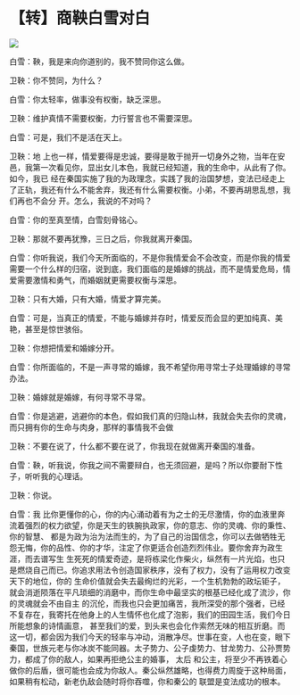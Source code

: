 # 【转】商鞅白雪对白

![](http://www.feng3d.me/wordpress/wp-content/uploads/2014/09/6b34b723t8e7508d7a090690.jpg)

白雪：鞅，我是来向你道别的，我不赞同你这么做。

卫鞅：你不赞同，为什么？

白雪：你太轻率，做事没有权衡，缺乏深思。

卫鞅：维护真情不需要权衡，力行誓言也不需要深思。

白雪：可是，我们不是活在天上。

卫鞅：地 上也一样，情爱要得是忠诚，要得是敢于抛开一切身外之物，当年在安邑，我第一次看见你，显出女儿本色，我就已经知道，我的生命中，从此有了你。如今，我已 经在秦国实施了我的为政理念，实践了我的治国梦想，变法已经走上了正轨，我还有什么不能舍弃，我还有什么需要权衡。小弟，不要再胡思乱想，我们再也不会分 开。怎么，我说的不对吗？

白雪：你的至真至情，白雪刻骨铭心。

卫鞅：那就不要再犹豫，三日之后，你我就离开秦国。

白雪：你听我说，我们今天所面临的，不是你我情爱会不会改变，而是你我的情爱需要一个什么样的归宿，说到底，我们面临的是婚嫁的挑战，而不是情爱危局，情爱需要激情和勇气，而婚姻就更需要权衡与深思。

卫鞅：只有大婚，只有大婚，情爱才算完美。

白雪：可是，当真正的情爱，不能与婚嫁并存时，情爱反而会显的更加纯真、美艳，甚至是惊世骇俗。

卫鞅：你想把情爱和婚嫁分开。

白雪：你所面临的，不是一声寻常的婚嫁，我不希望你用寻常士子处理婚嫁的寻常办法。

卫鞅：婚嫁就是婚嫁，有何寻常不寻常。

白雪：你是逃避，逃避你的本色，假如我们真的归隐山林，我就会失去你的灵魂，而只拥有你的生命与肉身，那样的事情我不会做

卫鞅：不要在说了，什么都不要在说了，你我现在就做离开秦国的准备。

白雪：鞅，听我说，你我之间不需要辩白，也无须回避，是吗？所以你要耐下性子，听听我的心理话。

卫鞅：你说。

白雪：我 比你更懂你的心，你的内心涌动着有为之士的无尽激情，你的血液里奔流着强烈的权力欲望，你是天生的铁腕执政家，你的意志、你的灵魂、你的秉性、你的智慧、 都是为政为治为法而生的，为了自己的治国信念，你可以去做牺牲无怨无悔，你的品性、你的才华，注定了你更适合创造烈烈伟业。要你舍弃为政生涯，而去谱写生 生死死的情爱奇迹，是将栋梁化作柴火，纵然有一片光焰，也只是燃烧自己而已。你追求用法令创造国家秩序，没有了权力，没有了运用权力改变天下的地位，你的 生命价值就会失去最绚烂的光彩，一个生机勃勃的政坛钜子，就会消逝陨落在平凡琐细的消磨中，而你生命中最坚实的根基已经化成了流沙，你的灵魂就会不由自主 的沉伦，而我也只会更加痛苦，我所深受的那个强者，已经不复存在，我寄托在他身上的人生情怀也化成了泡影，我们的田园生活，我们今日所能想象的诗情画意， 甚至我们的爱，到头来也会化作索然无味的相互折磨。而这一切，都会因为我们今天的轻率与冲动，消散净尽。世事在变，人也在变，眼下秦国，世族元老与你冰炭不能同器。太子势力、公子虔势力、甘龙势力、公孙贾势力，都成了你的敌人，如果再拒绝公主的婚事， 太后 和公主，将至少不再铁着心做你的后盾，很可能也会成为你敌人。秦公纵然雄略，也得费力周旋于这种局面，如果稍有松动，新老仇敌会随时将你吞噬，你和秦公的 联盟是变法成功的根本。